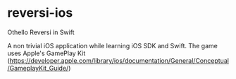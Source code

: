# reversi-ios
Othello Reversi in Swift

A non trivial iOS application while learning iOS SDK and Swift.
The game uses Apple's GamePlay Kit (https://developer.apple.com/library/ios/documentation/General/Conceptual/GameplayKit_Guide/)
